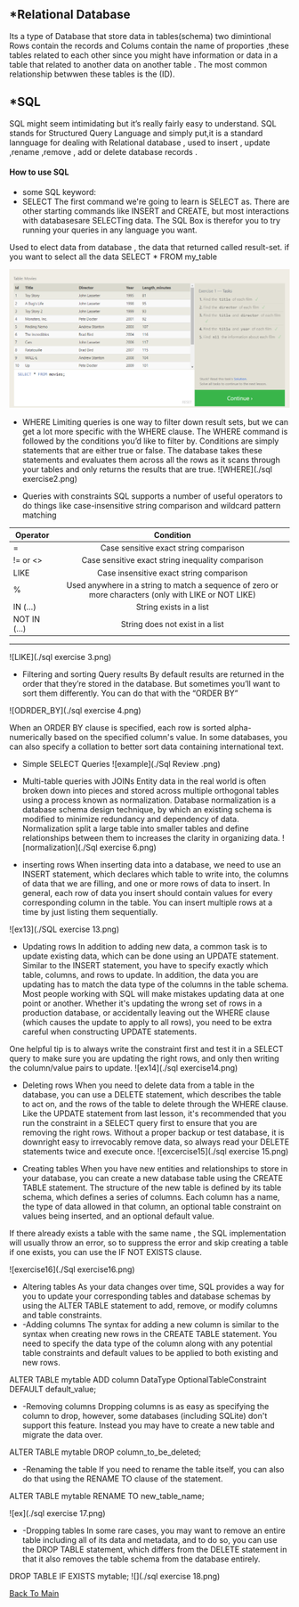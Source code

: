 ## *Relational Database 
Its a type of Database that store data in tables(schema) two dimintional Rows contain the records
 and Colums contain the name of proporties ,these tables related to each other since you might have 
 information or data in a table that related to another data on another table .
 The most common relationship betwwen these tables is the (ID).

 ## *SQL 
 SQL might seem intimidating but it’s really fairly easy to understand. SQL stands for
Structured Query Language and simply put,it is a standard lannguage for dealing with Relational database ,
 used to insert , update ,rename ,remove , add or delete database records .

 

 #### How to use SQL
 - some SQL keyword:
 - SELECT 
 The first command we're going to learn is SELECT as. There are other starting commands like INSERT and CREATE, 
 but most interactions with databasesare SELECTing data. The SQL Box is therefor you to try running your queries 
 in any language you want.
 
 Used to elect data from database , the data that returned called result-set.
 if you want to select all the data SELECT * FROM my_table

 ![SELECT EXERCISE](./images/sql_excercise1.png)

 - WHERE
 Limiting queries is one way to filter down result sets, but we can get a lot more specific with the WHERE clause. The WHERE command is followed by the conditions you’d like to
filter by.
Conditions are simply statements that are either true or false. The database takes these
statements and evaluates them across all the rows as it scans through your tables and only
returns the results that are true.
![WHERE](./sql exercise2.png)


- Queries with constraints
SQL supports a number of useful operators to do things like case-insensitive string comparison and wildcard pattern matching

| Operator | Condition|
|----------|:-------------:|
| =	  |Case sensitive exact string comparison|
|!= or <> |Case sensitive exact string inequality comparison|
| LIKE |Case insensitive exact string comparison|
|% |	Used anywhere in a string to match a sequence of zero or more characters (only with LIKE or NOT LIKE)|
|IN (…)	|String exists in a list|
|NOT IN (…)	|String does not exist in a list|
---
![LIKE](./sql exercise 3.png)

- Filtering and sorting Query results
By default results are returned in the order that they’re stored in the database. But
sometimes you’ll want to sort them differently. You can do that with the “ORDER BY”

![ODRDER_BY](./sql exercise 4.png)

When an ORDER BY clause is specified, each row is sorted alpha-numerically based on the specified column's value. In some databases, you can also specify a collation to better sort data containing international text.

- Simple SELECT Queries
![example](./Sql Review .png)

- Multi-table queries with JOINs
Entity data in the real world is often broken down into pieces and stored across multiple orthogonal tables using a process known as normalization.
Database normalization is a database schema design technique, by which an existing schema is modified to minimize redundancy and dependency of data. Normalization split a large table into smaller tables and define relationships between them to increases the clarity in organizing data.
![normalization](./Sql exercise 6.png)

- inserting rows
When inserting data into a database, we need to use an INSERT statement, which declares which table to write into, the columns of data that we are filling, and one or more rows of data to insert. In general, each row of data you insert should contain values for every corresponding column in the table. You can insert multiple rows at a time by just listing them sequentially.

![ex13](./SQL exercise 13.png)

- Updating rows
In addition to adding new data, a common task is to update existing data, which can be done using an UPDATE statement. Similar to the INSERT statement, you have to specify exactly which table, columns, and rows to update. In addition, the data you are updating has to match the data type of the columns in the table schema.
Most people working with SQL will make mistakes updating data at one point or another. Whether it's updating the wrong set of rows in a production database, or accidentally leaving out the WHERE clause (which causes the update to apply to all rows), you need to be extra careful when constructing UPDATE statements.

One helpful tip is to always write the constraint first and test it in a SELECT query to make sure you are updating the right rows, and only then writing the column/value pairs to update.
![ex14](./sql exercise14.png)

- Deleting rows
When you need to delete data from a table in the database, you can use a DELETE statement, which describes the table to act on, and the rows of the table to delete through the WHERE clause.
Like the UPDATE statement from last lesson, it's recommended that you run the constraint in a SELECT query first to ensure that you are removing the right rows. Without a proper backup or test database, it is downright easy to irrevocably remove data, so always read your DELETE statements twice and execute once.
![excercise15](./sql exercise 15.png)

- Creating tables
When you have new entities and relationships to store in your database, you can create a new database table using the CREATE TABLE statement.
The structure of the new table is defined by its table schema, which defines a series of columns. Each column has a name, the type of data allowed in that column, an optional table constraint on values being inserted, and an optional default value.

If there already exists a table with the same name , the SQL implementation will usually throw an error, so to suppress the error and skip creating a table if one exists, you can use the IF NOT EXISTS clause.

![exercise16](./Sql exercise16.png)

-  Altering tables
As your data changes over time, SQL provides a way for you to update your corresponding tables and database schemas by using the ALTER TABLE statement to add, remove, or modify columns and table constraints.
 - -Adding columns
 The syntax for adding a new column is similar to the syntax when creating new rows in the CREATE TABLE statement. You need to specify the data type of the column along with any potential table constraints and default values to be applied to both existing and new rows.

 ALTER TABLE mytable
ADD column DataType OptionalTableConstraint 
    DEFAULT default_value;


 - -Removing columns
 Dropping columns is as easy as specifying the column to drop, however, some databases (including SQLite) don't support this feature. Instead you may have to create a new table and migrate the data over.

 ALTER TABLE mytable
DROP column_to_be_deleted;

- -Renaming the table
If you need to rename the table itself, you can also do that using the RENAME TO clause of the statement.

ALTER TABLE mytable
RENAME TO new_table_name;

![ex](./sql exercise 17.png)

- -Dropping tables
In some rare cases, you may want to remove an entire table including all of its data and metadata, and to do so, you can use the DROP TABLE statement, which differs from the DELETE statement in that it also removes the table schema from the database entirely.

DROP TABLE IF EXISTS mytable;
![](./sql exercise 18.png)

[Back To Main](./README.md)







 
 


 
